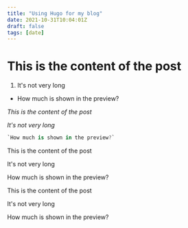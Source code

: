 ```yaml
---
title: "Using Hugo for my blog"
date: 2021-10-31T10:04:01Z
draft: false
tags: [date]
---
```


# This is the content of the post

1. It's not very long


- How much is shown in the preview?


*This is the content of the post*

*It's not very long*

```c#
`How much is shown in the preview?`


```

This is the content of the post

It's not very long

How much is shown in the preview?

This is the content of the post

It's not very long

How much is shown in the preview?